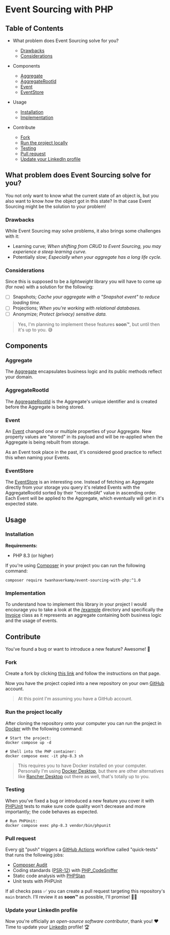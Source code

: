 # Event Sourcing with PHP

## Table of Contents

- What problem does Event Sourcing solve for you?
    - [Drawbacks](#drawbacks)
    - [Considerations](#considerations)

- Components
    - [Aggregate](#aggregate)
    - [AggregateRootId](#aggregaterootid)
    - [Event](#event)
    - [EventStore](#eventstore)

- Usage
    - [Installation](#installation)
    - [Implementation](#implementation)

- Contribute
    - [Fork](#fork)
    - [Run the project locally](#run-the-project-locally)
    - [Testing](#testing)
    - [Pull request](#pull-request)
    - [Update your LinkedIn profile](#update-your-linkedin-profile)

## What problem does Event Sourcing solve for you?
You not only want to know what the current state of an object is, but you also want to know
*how* the object got in this state? In that case Event Sourcing might be the solution
to your problem!

### Drawbacks
While Event Sourcing may solve problems, it also brings some challenges with it:

- Learning curve; *When shifting from CRUD to Event Sourcing, you may experience a steep learning curve.*
- Potentially slow; *Especially when your aggregate has a long life cycle.*

<a href="#considerations"></a>
### Considerations
Since this is supposed to be a *lightweight* library you will have to come up (for now) with a solution
for the following:

- [ ] Snapshots; *Cache your aggregate with a "Snapshot event" to reduce loading time.*
- [ ] Projections; *When you're working with relational databases.*
- [ ] Anonymize; *Protect (privacy) sensitive data.*

> Yes, I'm planning to implement these features **soon™**, but until then it's up to you. 😅

## Components

### Aggregate
The [Aggregate](/src/Aggregate/AggregateInterface.php) encapsulates business logic and its public methods reflect
your domain.

### AggregateRootId
The [AggregateRootId](/src/Aggregate/AggregateRootId/AggregateRootIdInterface.php) is the Aggregate's unique identifier
and is created before the Aggregate is being stored.

### Event
An [Event](/src/Event/EventInterface.php) changed one or multiple properties of your Aggregate. New property values
are "stored" in its payload and will be re-applied when the Aggregate is being rebuilt from storage.

As an Event took place in the past, it's considered good practice to reflect this when naming your Events.

### EventStore
The [EventStore](/src/Event/EventStore/EventStoreInterface.php) is an interesting one. Instead of fetching an Aggregate
directly from your storage you query it's related Events with the AggregateRootId sorted by their "recordedAt" value
in ascending order. Each Event will be applied to the Aggregate, which eventually will get in it's expected state.

## Usage

### Installation

**Requirements:**
- PHP 8.3 (or higher)

If you're using [Composer](https://getcomposer.org/) in your project you can run the following command:

```shell
composer require twanhaverkamp/event-sourcing-with-php:^1.0 
```

### Implementation
To understand how to implement this library in your project I would encourage you to take a look at
the [/example](/example) directory and specifically the [Invoice](/example/Aggregate/Invoice.php) class
as it represents an aggregate containing both business logic and the usage of events.

## Contribute
You've found a bug or want to introduce a new feature? Awesome! 🤩

### Fork
Create a fork by clicking [this link](https://github.com/twanhaverkamp/event-sourcing-with-php/fork) and follow 
the instructions on that page.

Now you have the project copied into a new repository on your own [GitHub](https://github.com/) account.

> At this point I'm assuming you have a GitHub account.

### Run the project locally
After cloning the repository onto your computer you can run the project in [Docker](https://www.docker.com/) with
the following command:

```shell
# Start the project:
docker compose up -d
```
```shell
# Shell into the PHP container:
docker compose exec -it php-8.3 sh
```

> This requires you to have Docker installed on your computer. Personally I'm using
> [Docker Desktop](https://www.docker.com/products/docker-desktop/), but there are other alternatives like
> [Rancher Desktop](https://rancherdesktop.io/) out there as well, that's totally up to you.

### Testing
When you've fixed a bug or introduced a new feature you cover it with [PHPUnit](https://docs.phpunit.de/en/11.5/) tests
to make sure code quality won't decrease and more importantly; the code behaves as expected.

```shell
# Run PHPUnit:
docker compose exec php-8.3 vendor/bin/phpunit
```

### Pull request
Every [git](https://git-scm.com/) "push" triggers a [GitHub Actions](https://github.com/features/actions) workflow
called "quick-tests" that runs the following jobs:

- [Composer Audit](https://getcomposer.org/doc/03-cli.md#audit)
- Coding standards ([PSR-12](https://www.php-fig.org/psr/psr-12/)) with [PHP_CodeSniffer](https://github.com/PHPCSStandards/PHP_CodeSniffer/)
- Static code analysis with [PHPStan](https://phpstan.org/)
- Unit tests with PHPUnit

If all checks pass ✅ you can create a pull request targeting this repository's `main` branch.
I'll review it as **soon™** as possible, I'll promise! 🤝🏻

### Update your LinkedIn profile
Now you're officially an *open-source software contributor*, thank you! ❤️  
Time to update your [LinkedIn](https://linkedin.com/) profile! 🏆
